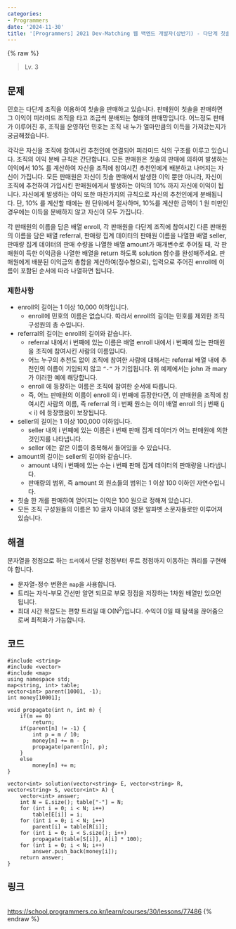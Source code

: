 ```yaml
---
categories:
- Programmers
date: '2024-11-30'
title: '[Programmers] 2021 Dev-Matching 웹 백엔드 개발자(상반기) - 다단계 칫솔 판매'
---
```


{% raw %}
> Lv. 3<br>

## 문제
민호는 다단계 조직을 이용하여 칫솔을 판매하고 있습니다. 판매원이 칫솔을 판매하면 그 이익이 피라미드 조직을 타고 조금씩 분배되는 형태의 판매망입니다. 어느정도 판매가 이루어진 후, 조직을 운영하던 민호는 조직 내 누가 얼마만큼의 이득을 가져갔는지가 궁금해졌습니다.

각각은 자신을 조직에 참여시킨 추천인에 연결되어 피라미드 식의 구조를 이루고 있습니다. 조직의 이익 분배 규칙은 간단합니다. 모든 판매원은 칫솔의 판매에 의하여 발생하는 이익에서 10% 를 계산하여 자신을 조직에 참여시킨 추천인에게 배분하고 나머지는 자신이 가집니다. 모든 판매원은 자신이 칫솔 판매에서 발생한 이익 뿐만 아니라, 자신이 조직에 추천하여 가입시킨 판매원에게서 발생하는 이익의 10% 까지 자신에 이익이 됩니다. 자신에게 발생하는 이익 또한 마찬가지의 규칙으로 자신의 추천인에게 분배됩니다. 단, 10% 를 계산할 때에는 원 단위에서 절사하며, 10%를 계산한 금액이 1 원 미만인 경우에는 이득을 분배하지 않고 자신이 모두 가집니다.

각 판매원의 이름을 담은 배열 enroll, 각 판매원을 다단계 조직에 참여시킨 다른 판매원의 이름을 담은 배열 referral, 판매량 집계 데이터의 판매원 이름을 나열한 배열 seller, 판매량 집계 데이터의 판매 수량을 나열한 배열 amount가 매개변수로 주어질 때, 각 판매원이 득한 이익금을 나열한 배열을 return 하도록 solution 함수를 완성해주세요. 판매원에게 배분된 이익금의 총합을 계산하여(정수형으로), 입력으로 주어진 enroll에 이름이 포함된 순서에 따라 나열하면 됩니다.

### 제한사항
-   enroll의 길이는 1 이상 10,000 이하입니다.
    -   enroll에 민호의 이름은 없습니다. 따라서 enroll의 길이는 민호를 제외한 조직 구성원의 총 수입니다.
-   referral의 길이는 enroll의 길이와 같습니다.
    -   referral 내에서 i 번째에 있는 이름은 배열 enroll 내에서 i 번째에 있는 판매원을 조직에 참여시킨 사람의 이름입니다.
    -   어느 누구의 추천도 없이 조직에 참여한 사람에 대해서는 referral 배열 내에 추천인의 이름이 기입되지 않고  `“-“`  가 기입됩니다. 위 예제에서는 john 과 mary 가 이러한 예에 해당합니다.
    -   enroll 에 등장하는 이름은 조직에 참여한 순서에 따릅니다.
    -   즉, 어느 판매원의 이름이 enroll 의 i 번째에 등장한다면, 이 판매원을 조직에 참여시킨 사람의 이름, 즉 referral 의 i 번째 원소는 이미 배열 enroll 의 j 번째 (j < i) 에 등장했음이 보장됩니다.
-   seller의 길이는 1 이상 100,000 이하입니다.
    -   seller 내의 i 번째에 있는 이름은 i 번째 판매 집계 데이터가 어느 판매원에 의한 것인지를 나타냅니다.
    -   seller 에는 같은 이름이 중복해서 들어있을 수 있습니다.
-   amount의 길이는 seller의 길이와 같습니다.
    -   amount 내의 i 번째에 있는 수는 i 번째 판매 집계 데이터의 판매량을 나타냅니다.
    -   판매량의 범위, 즉 amount 의 원소들의 범위는 1 이상 100 이하인 자연수입니다.
-   칫솔 한 개를 판매하여 얻어지는 이익은 100 원으로 정해져 있습니다.
-   모든 조직 구성원들의 이름은 10 글자 이내의 영문 알파벳 소문자들로만 이루어져 있습니다.

## 해결
문자열을 정점으로 하는 `트리`에서 단말 정점부터 루트 정점까지 이동하는 쿼리를 구현해야 합니다.
- 문자열-정수 변환은 `map`을 사용합니다.
- 트리는 자식-부모 간선만 알면 되므로 부모 정점을 저장하는 1차원 배열만 있으면 됩니다.
- 최대 시간 복잡도는 편향 트리일 때 O(N<sup>2</sup>)입니다. 수익이 0일 때 탐색을 끊어줌으로써 최적화가 가능합니다.

## 코드
```
#include <string>
#include <vector>
#include <map>
using namespace std;
map<string, int> table;
vector<int> parent(10001, -1);
int money[10001];

void propagate(int n, int m) {
    if(m == 0)
        return;
    if(parent[n] != -1) {
        int p = m / 10;
        money[n] += m - p;
        propagate(parent[n], p);
    }
    else
        money[n] += m;
}

vector<int> solution(vector<string> E, vector<string> R, vector<string> S, vector<int> A) {
    vector<int> answer;
    int N = E.size(); table["-"] = N;
    for (int i = 0; i < N; i++)
        table[E[i]] = i;
    for (int i = 0; i < N; i++)
        parent[i] = table[R[i]];
    for (int i = 0; i < S.size(); i++)
        propagate(table[S[i]], A[i] * 100); 
    for (int i = 0; i < N; i++)
        answer.push_back(money[i]);
    return answer;
}
```

## 링크
<br>https://school.programmers.co.kr/learn/courses/30/lessons/77486
{% endraw %}